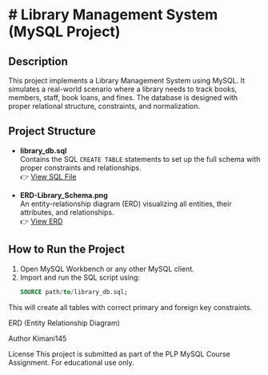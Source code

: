 # # Library Management System (MySQL Project)

## Description
This project implements a Library Management System using MySQL. It simulates a real-world scenario where a library needs to track books, members, staff, book loans, and fines. The database is designed with proper relational structure, constraints, and normalization.

## Project Structure

- **library_db.sql**  
  Contains the SQL `CREATE TABLE` statements to set up the full schema with proper constraints and relationships.  
  👉 [View SQL File](https://github.com/Kimani145/MySQL_PLP_Project/blob/master/library_db.sql)

- **ERD-Library_Schema.png**  
  An entity-relationship diagram (ERD) visualizing all entities, their attributes, and relationships.  
  👉 [View ERD](https://github.com/Kimani145/MySQL_PLP_Project/blob/Kimani145-ERD/ERD-Library_Schema.png)

## How to Run the Project

1. Open MySQL Workbench or any other MySQL client.
2. Import and run the SQL script using:
   ```sql
   SOURCE path/to/library_db.sql;

This will create all tables with correct primary and foreign key constraints.

ERD (Entity Relationship Diagram)


Author
Kimani145

License
This project is submitted as part of the PLP MySQL Course Assignment. For educational use only.
